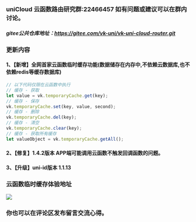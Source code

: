 ### uniCloud 云函数路由研究群:22466457 如有问题或建议可以在群内讨论。
##### gitee公共仓库地址：https://gitee.com/vk-uni/vk-uni-cloud-router.git
###  更新内容
#### 1、【新增】全网首家云函数临时缓存功能(数据储存在内存中,不依赖云数据库,也不依赖redis等缓存数据库)
```js
// 以下代码仅限在云函数中执行
// 缓存 - 获取
let value = vk.temporaryCache.get(key);
// 缓存 - 保存
vk.temporaryCache.set(key, value, second);
// 缓存 - 删除
vk.temporaryCache.del(key);
// 缓存 - 清空
vk.temporaryCache.clear(key);
// 缓存 - 获取所有缓存
let valueObject = vk.temporaryCache.getAll();
```
#### 2、【修复】1.4.2版本 APP端可能调用云函数不触发回调函数的问题。
#### 3、【升级】uni-id版本 1.1.13
### 云函数临时缓存体验地址
![](https://vkceyugu.cdn.bspapp.com/VKCEYUGU-vk-cloud-router-test/4a7ac6f0-0e8d-11eb-b244-a9f5e5565f30.png)
### 你也可以在评论区发布留言交流心得。